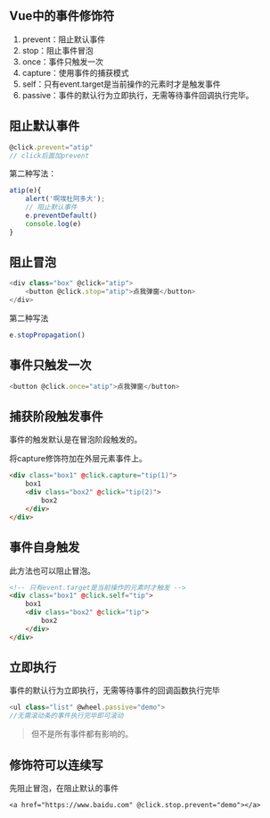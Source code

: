 ## Vue中的事件修饰符

1. prevent：阻止默认事件
2. stop：阻止事件冒泡
3. once：事件只触发一次
4. capture：使用事件的捕获模式
5. self：只有event.target是当前操作的元素时才是触发事件
6. passive：事件的默认行为立即执行，无需等待事件回调执行完毕。

## 阻止默认事件

```javascript
@click.prevent="atip"
// click后面加prevent
```

第二种写法：

```javascript
atip(e){
    alert('啊埃杜阿多大');
    // 阻止默认事件
    e.preventDefault()
    console.log(e)
}
```

## 阻止冒泡

```javascript
<div class="box" @click="atip">
    <button @click.stop="atip">点我弹窗</button>
</div>
```

第二种写法

```javascript
e.stopPropagation()
```

## 事件只触发一次

```javascript
<button @click.once="atip">点我弹窗</button>
```

## 捕获阶段触发事件

事件的触发默认是在冒泡阶段触发的。

将capture修饰符加在外层元素事件上。

```html
<div class="box1" @click.capture="tip(1)">
    box1
    <div class="box2" @click="tip(2)">
        box2
    </div>
</div>
```

## 事件自身触发

此方法也可以阻止冒泡。

```html
<!-- 只有event.target是当前操作的元素时才触发 -->
<div class="box1" @click.self="tip">
    box1
    <div class="box2" @click="tip">
        box2
    </div>
</div>
```

## 立即执行

事件的默认行为立即执行，无需等待事件的回调函数执行完毕

```JavaScript
<ul class="list" @wheel.passive="demo">
//无需滚动条的事件执行完毕即可滚动
```

> 但不是所有事件都有影响的。

## 修饰符可以连续写

先阻止冒泡，在阻止默认的事件

```vue
<a href="https://www.baidu.com" @click.stop.prevent="demo"></a>
```

